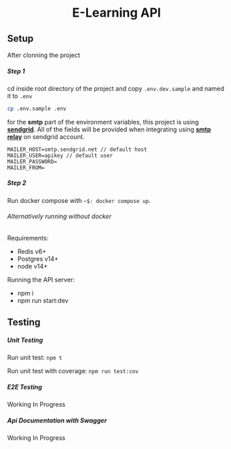 <div align="center">
<h1>E-Learning API</h1>
</div>

## Setup
After clonning the project

##### Step 1
cd inside root directory of the project and copy `.env.dev.sample` and named it to `.env`
```bash
cp .env.sample .env
```

for the **smtp** part of the environment variables, this project is using **[sendgrid](https://sendgrid.com/)**.
All of the fields will be provided when integrating using **[smtp relay](https://app.sendgrid.com/guide/integrate/langs/smtp)** on sendgrid account.
```
MAILER_HOST=smtp.sendgrid.net // default host
MAILER_USER=apikey // default user
MAILER_PASSWORD=
MAILER_FROM=
```

##### Step 2
Run docker compose with `~$: docker compose up`.

###### Alternatively running without docker
Requirements:
- Redis v6+
- Postgres v14+
- node v14+

Running the API server:
- npm i
- npm run start:dev


## Testing

##### Unit Testing
Run unit test: `npm t`

Run unit test with coverage: `npm run test:cov`

##### E2E Testing
Working In Progress

##### Api Documentation with Swagger
Working In Progress
